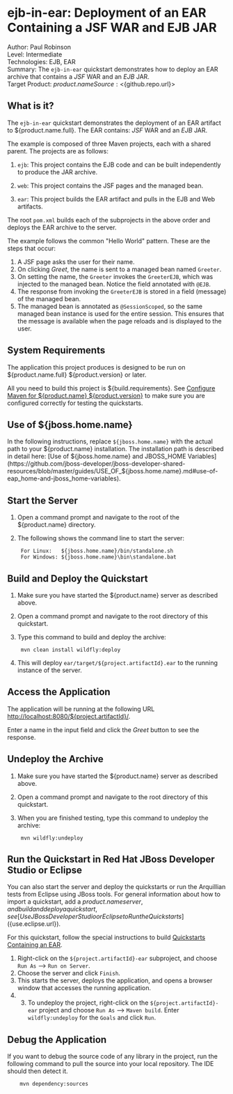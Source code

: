 # ejb-in-ear: Deployment of an EAR Containing a JSF WAR and EJB JAR

Author: Paul Robinson  
Level: Intermediate  
Technologies: EJB, EAR  
Summary: The `ejb-in-ear` quickstart demonstrates how to deploy an EAR archive that contains a *JSF* WAR and an *EJB* JAR.  
Target Product: ${product.name}  
Source: <${github.repo.url}>  

## What is it?

The `ejb-in-ear` quickstart demonstrates the deployment of an EAR artifact to ${product.name.full}. The EAR contains: *JSF* WAR and an *EJB* JAR.

The example is composed of three Maven projects, each with a shared parent. The projects are as follows:

1. `ejb`: This project contains the EJB code and can be built independently to produce the JAR archive.

2. `web`: This project contains the JSF pages and the managed bean.

3. `ear`: This project builds the EAR artifact and pulls in the EJB and Web artifacts.

The root `pom.xml` builds each of the subprojects in the above order and deploys the EAR archive to the server.

The example follows the common "Hello World" pattern. These are the steps that occur:

1. A JSF page asks the user for their name.
2. On clicking _Greet_, the name is sent to a managed bean named `Greeter`.
3. On setting the name, the `Greeter` invokes the `GreeterEJB`, which was injected to the managed bean. Notice the field annotated with `@EJB`.
4. The response from invoking the `GreeterEJB` is stored in a field (message) of the managed bean.
5. The managed bean is annotated as `@SessionScoped`, so the same managed bean instance is used for the entire session. This ensures that the message is available when the page reloads and is displayed to the user.

## System Requirements

The application this project produces is designed to be run on ${product.name.full} ${product.version} or later.

All you need to build this project is ${build.requirements}. See [Configure Maven for ${product.name} ${product.version}](https://github.com/jboss-developer/jboss-developer-shared-resources/blob/master/guides/CONFIGURE_MAVEN_JBOSS_EAP7.md#configure-maven-to-build-and-deploy-the-quickstarts) to make sure you are configured correctly for testing the quickstarts.


## Use of ${jboss.home.name}

In the following instructions, replace `${jboss.home.name}` with the actual path to your ${product.name} installation. The installation path is described in detail here: [Use of ${jboss.home.name} and JBOSS_HOME Variables](https://github.com/jboss-developer/jboss-developer-shared-resources/blob/master/guides/USE_OF_${jboss.home.name}.md#use-of-eap_home-and-jboss_home-variables).


## Start the Server

1. Open a command prompt and navigate to the root of the ${product.name} directory.
2. The following shows the command line to start the server:

        For Linux:   ${jboss.home.name}/bin/standalone.sh
        For Windows: ${jboss.home.name}\bin\standalone.bat


## Build and Deploy the Quickstart

1. Make sure you have started the ${product.name} server as described above.
2. Open a command prompt and navigate to the root directory of this quickstart.
3. Type this command to build and deploy the archive:

        mvn clean install wildfly:deploy

4. This will deploy `ear/target/${project.artifactId}.ear` to the running instance of the server.


## Access the Application

The application will be running at the following URL <http://localhost:8080/${project.artifactId}/>.

Enter a name in the input field and click the _Greet_ button to see the response.


## Undeploy the Archive

1. Make sure you have started the ${product.name} server as described above.
2. Open a command prompt and navigate to the root directory of this quickstart.
3. When you are finished testing, type this command to undeploy the archive:

        mvn wildfly:undeploy


## Run the Quickstart in Red Hat JBoss Developer Studio or Eclipse

You can also start the server and deploy the quickstarts or run the Arquillian tests from Eclipse using JBoss tools. For general information about how to import a quickstart, add a ${product.name} server, and build and deploy a quickstart, see [Use JBoss Developer Studio or Eclipse to Run the Quickstarts](${use.eclipse.url}).

For this quickstart, follow the special instructions to build [Quickstarts Containing an EAR](https://github.com/jboss-developer/jboss-developer-shared-resources/blob/master/guides/USE_JBDS.md#deploy-and-undeploy-a-quickstart-ear-project).

1. Right-click on the `${project.artifactId}-ear` subproject, and choose `Run As` --> `Run on Server`.
2. Choose the server and click `Finish`.
3. This starts the server, deploys the application, and opens a browser window that accesses the running application.
4. 3. To undeploy the project, right-click on the `${project.artifactId}-ear` project and choose `Run As` --> `Maven build`. Enter `wildfly:undeploy` for the `Goals` and click `Run`.


## Debug the Application

If you want to debug the source code of any library in the project, run the following command to pull the source into your local repository. The IDE should then detect it.

        mvn dependency:sources
